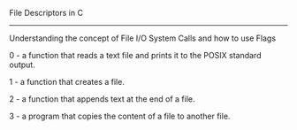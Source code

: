 File Descriptors in C 

----------------------

Understanding the concept of File I/O System Calls and how to use Flags

0 - a function that reads a text file and prints it to the POSIX standard output.

1 - a function that creates a file.

2 - a function that appends text at the end of a file.

3 - a program that copies the content of a file to another file.
